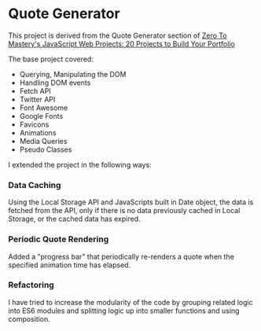 # Quote Generator

This project is derived from the Quote Generator section of [Zero To Mastery's JavaScript Web Projects: 20 Projects to Build Your Portfolio
](https://zerotomastery.io/courses/javascript-projects/)

The base project covered:
- Querying, Manipulating the DOM
- Handling DOM events
- Fetch API
- Twitter API
- Font Awesome
- Google Fonts
- Favicons
- Animations
- Media Queries
- Pseudo Classes

I extended the project in the following ways:

### Data Caching 
Using the Local Storage API and JavaScripts built in Date object, the data is fetched from the API, only if there is no data previously cached in Local Storage, or the cached data has expired.

### Periodic Quote Rendering
Added a "progress bar" that periodically re-renders a quote when the specified animation time has elapsed. 

### Refactoring
I have tried to increase the modularity of the code by grouping related logic into ES6 modules and splitting logic up into smaller functions and using composition.
